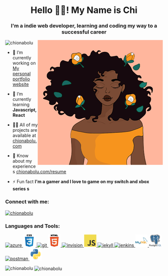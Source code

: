 <h1 align="center"> Hello 👋🏽! My Name is Chi</h1>
<h3 align="center"> I'm a indie web developer, learning and coding my way to a successful career </h3>

<img align="right" alt="black girl magic" width="400" src="illustration gifs, minimal illustration, line illustration, gif, black girls, black girls illustration gif , minimal, sweater, gifs illustration, flower illustration gif, flowers, black girl illustration.gif">

<p align="left"> <img src="https://komarev.com/ghpvc/?username=chionabolu&label=Profile%20views&color=0e75b6&style=flat" alt="chionabolu" /> </p>

- 🔭 I’m currently working on [My personal portfolio website](chionabolu.com)

- 🌱 I’m currently learning **Javascript, React**

- 👨‍💻 All of my projects are available at [chionabolu.com](chionabolu.com)

- 📄 Know about my experiences [chionabolu.com/resume](chionabolu.com/resume)

- ⚡ Fun fact **I'm a gamer and I love to game on my switch and xbox series s**

<h3 align="left">Connect with me:</h3>
<p align="left">
<a href="https://linkedin.com/in/chionabolu" target="blank"><img align="center" src="https://raw.githubusercontent.com/rahuldkjain/github-profile-readme-generator/master/src/images/icons/Social/linked-in-alt.svg" alt="chionabolu" height="30" width="40" /></a>
</p>

<h3 align="left">Languages and Tools:</h3>
<p align="left"> <a href="https://azure.microsoft.com/en-in/" target="_blank" rel="noreferrer"> <img src="https://www.vectorlogo.zone/logos/microsoft_azure/microsoft_azure-icon.svg" alt="azure" width="40" height="40"/> </a> <a href="https://www.w3schools.com/css/" target="_blank" rel="noreferrer"> <img src="https://raw.githubusercontent.com/devicons/devicon/master/icons/css3/css3-original-wordmark.svg" alt="css3" width="40" height="40"/> </a> <a href="https://git-scm.com/" target="_blank" rel="noreferrer"> <img src="https://www.vectorlogo.zone/logos/git-scm/git-scm-icon.svg" alt="git" width="40" height="40"/> </a> <a href="https://www.w3.org/html/" target="_blank" rel="noreferrer"> <img src="https://raw.githubusercontent.com/devicons/devicon/master/icons/html5/html5-original-wordmark.svg" alt="html5" width="40" height="40"/> </a> <a href="https://www.invisionapp.com/" target="_blank" rel="noreferrer"> <img src="https://www.vectorlogo.zone/logos/invisionapp/invisionapp-icon.svg" alt="invision" width="40" height="40"/> </a> <a href="https://developer.mozilla.org/en-US/docs/Web/JavaScript" target="_blank" rel="noreferrer"> <img src="https://raw.githubusercontent.com/devicons/devicon/master/icons/javascript/javascript-original.svg" alt="javascript" width="40" height="40"/> </a> <a href="https://jekyllrb.com/" target="_blank" rel="noreferrer"> <img src="https://www.vectorlogo.zone/logos/jekyllrb/jekyllrb-icon.svg" alt="jekyll" width="40" height="40"/> </a> <a href="https://www.jenkins.io" target="_blank" rel="noreferrer"> <img src="https://www.vectorlogo.zone/logos/jenkins/jenkins-icon.svg" alt="jenkins" width="40" height="40"/> </a> <a href="https://www.mysql.com/" target="_blank" rel="noreferrer"> <img src="https://raw.githubusercontent.com/devicons/devicon/master/icons/mysql/mysql-original-wordmark.svg" alt="mysql" width="40" height="40"/> </a> <a href="https://www.postgresql.org" target="_blank" rel="noreferrer"> <img src="https://raw.githubusercontent.com/devicons/devicon/master/icons/postgresql/postgresql-original-wordmark.svg" alt="postgresql" width="40" height="40"/> </a> <a href="https://postman.com" target="_blank" rel="noreferrer"> <img src="https://www.vectorlogo.zone/logos/getpostman/getpostman-icon.svg" alt="postman" width="40" height="40"/> </a> <a href="https://www.python.org" target="_blank" rel="noreferrer"> <img src="https://raw.githubusercontent.com/devicons/devicon/master/icons/python/python-original.svg" alt="python" width="40" height="40"/> </a> </p>

<p><img align="left" src="https://github-readme-stats.vercel.app/api/top-langs?username=chionabolu&show_icons=true&locale=en&layout=compact" alt="chionabolu" /></p>

<p>&nbsp;<img align="center" src="https://github-readme-stats.vercel.app/api?username=chionabolu&show_icons=true&locale=en" alt="chionabolu" /></p>
